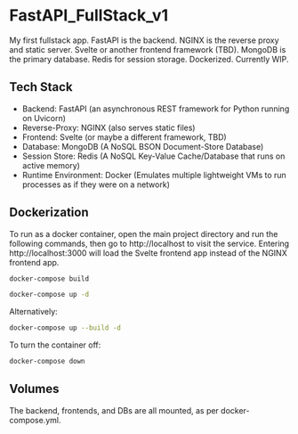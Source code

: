 #  FastAPI_FullStack_v1
My first fullstack app. FastAPI is the backend. NGINX is the reverse proxy and static server. Svelte or another frontend framework (TBD). MongoDB is the primary database. Redis for session storage. Dockerized.
Currently WIP.

## Tech Stack
* Backend: FastAPI (an asynchronous REST framework for Python running on Uvicorn)
* Reverse-Proxy: NGINX (also serves static files)
* Frontend: Svelte (or maybe a different framework, TBD)
* Database: MongoDB (A NoSQL BSON Document-Store Database)
* Session Store: Redis (A NoSQL Key-Value Cache/Database that runs on active memory)
* Runtime Environment: Docker (Emulates multiple lightweight VMs to run processes as if they were on a network)

## Dockerization
To run as a docker container, open the main project directory and run the following commands, then go to http://localhost to visit the service. Entering http://localhost:3000 will load the Svelte frontend app instead of the NGINX frontend app.
```bash
docker-compose build
```
```bash
docker-compose up -d
```
Alternatively:
```bash
docker-compose up --build -d
```
To turn the container off:
```bash
docker-compose down
```

## Volumes
The backend, frontends, and DBs are all mounted, as per docker-compose.yml.
